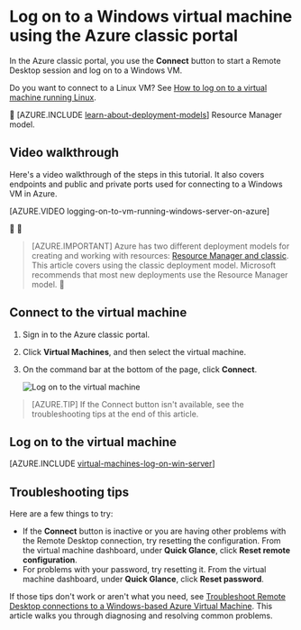 <properties
	pageTitle="Log on to a VM | Azure"
	description="Use the Azure classic portal to log on to a Windows virtual machine created with the classic deployment model."
	services="virtual-machines"
	documentationCenter=""
	authors="cynthn"
	manager="timlt"
	editor="tysonn"
	tags="azure-service-management"/>

<tags
	ms.service="virtual-machines"
	ms.date="10/05/2015"
	wacn.date=""/>


# Log on to a Windows virtual machine using the Azure classic portal



In the Azure classic portal, you use the **Connect** button to start a Remote Desktop session and log on to a Windows VM.

Do you want to connect to a Linux VM? See [How to log on to a virtual machine running Linux](/documentation/articles/virtual-machines-linux-how-to-log-on).


[AZURE.INCLUDE [learn-about-deployment-models](../includes/learn-about-deployment-models-classic-include.md)] Resource Manager model.


## Video walkthrough

Here's a video walkthrough of the steps in this tutorial. It also covers endpoints and public and private ports used for connecting to a Windows VM in Azure.

[AZURE.VIDEO logging-on-to-vm-running-windows-server-on-azure]



> [AZURE.IMPORTANT] Azure has two different deployment models for creating and working with resources:  [Resource Manager and classic](/documentation/articles/resource-manager-deployment-model).  This article covers using the classic deployment model. Microsoft recommends that most new deployments use the Resource Manager model.


## Connect to the virtual machine

1. Sign in to the Azure classic portal.

2. Click **Virtual Machines**, and then select the virtual machine.

3. On the command bar at the bottom of the page, click **Connect**.

	![Log on to the virtual machine](./media/virtual-machines-log-on-windows-server/connectwindows.png)
	
> [AZURE.TIP] If the Connect button isn't available, see the troubleshooting tips at the end of this article.

## Log on to the virtual machine

[AZURE.INCLUDE [virtual-machines-log-on-win-server](../includes/virtual-machines-log-on-win-server.md)]

## Troubleshooting tips

Here are a few things to try:

-	If the **Connect** button is inactive or you are having other problems with the Remote Desktop connection, try resetting the configuration. From the virtual machine dashboard, under **Quick Glance**, click **Reset remote configuration**.
-	For problems with your password, try resetting it. From the virtual machine dashboard, under **Quick Glance**, click **Reset password**.

If those tips don't work or aren't what you need, see [Troubleshoot Remote Desktop connections to a Windows-based Azure Virtual Machine](/documentation/articles/virtual-machines-troubleshoot-remote-desktop-connections). This article walks you through diagnosing and resolving common problems.


